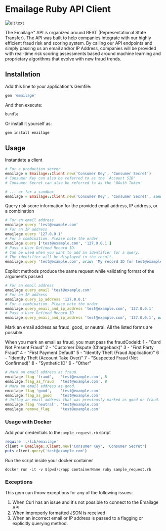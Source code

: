 # Emailage Ruby API Client

![alt text][logo]

[logo]: https://www.emailage.com/wp-content/uploads/2018/01/logo-dark.svg "Emailage Logo"

The Emailage&#8482; API is organized around REST (Representational State Transfer). The API was built to help companies integrate with our highly efficient fraud risk and scoring system. By calling our API endpoints and simply passing us an email and/or IP Address, companies will be provided with real-time risk scoring assessments based around machine learning and proprietary algorithms that evolve with new fraud trends.

## Installation

Add this line to your application's Gemfile:

``` ruby
gem 'emailage'
```

And then execute:

``` bash
bundle
```

Or install it yourself as:

``` bash
gem install emailage
```

## Usage

Instantiate a client

```ruby
# For a production server
emailage = Emailage::Client.new('Consumer Key', 'Consumer Secret')
# Consumer Key can also be referred to as the 'Account SID'
# Consumer Secret can also be referred to as the 'OAuth Token'

# ... or for a sandbox
emailage = Emailage::Client.new('Consumer Key', 'Consumer Secret', sandbox: true)
```

Query risk score information for the provided email address, IP address, or a combination

```ruby
# For an email address
emailage.query 'test@example.com'
# For an IP address
emailage.query '127.0.0.1'
# For a combination. Please note the order
emailage.query ['test@example.com', '127.0.0.1']
# Pass a User Defined Record ID.
# Can be used when you want to add an identifier for a query.
# The identifier will be displayed in the result.
emailage.query 'test@example.com', urid: 'My record ID for test@example.com'
```

Explicit methods produce the same request while validating format of the arguments passed

```ruby
# For an email address
emailage.query_email 'test@example.com'
# For an IP address
emailage.query_ip_address '127.0.0.1'
# For a combination. Please note the order
emailage.query_email_and_ip_address 'test@example.com', '127.0.0.1'
# Pass a User Defined Record ID
emailage.query_email_and_ip_address 'test@example.com', '127.0.0.1', urid: 'My record ID for test@example.com and 127.0.0.1'
```

Mark an email address as fraud, good, or neutral.
All the listed forms are possible.

When you mark an email as fraud, you must pass the fraudCodeId:
1 - "Card Not Present Fraud"
2 - "Customer Dispute (Chargeback)"
3 - "First Party Fraud"
4 - "First Payment Default"
5 - "Identify Theft (Fraud Application)"
6 - "Identify Theft (Account Take Over)"
7 - "Suspected Fraud (Not Confirmed)"
8 - "Synthetic ID"
9 - "Other"

```ruby
# Mark an email address as fraud.
emailage.flag 'fraud',   'test@example.com', 8
emailage.flag_as_fraud   'test@example.com', 8
# Mark an email address as good.
emailage.flag 'good',    'test@example.com'
emailage.flag_as_good    'test@example.com'
# Unflag an email address that was previously marked as good or fraud.
emailage.flag 'neutral', 'test@example.com'
emailage.remove_flag     'test@example.com'
```

### Usage with Docker

Add your credentials to the`sample_request.rb` script

```ruby
require './lib/emailage'
client = Emailage::Client.new('Consumer Key', 'Consumer Secret')
puts client.query('test@example.com')
```

Run the script inside your docker container

```docker
docker run -it -v $(pwd):/app containerName ruby sample_request.rb
```

### Exceptions

This gem can throw exceptions for any of the following issues:

1. When Curl has an issue and it's not possible to connect to the Emailage API
2. When improperly formatted JSON is received
3. When an incorrect email or IP address is passed to a flagging or explicitly querying method.
